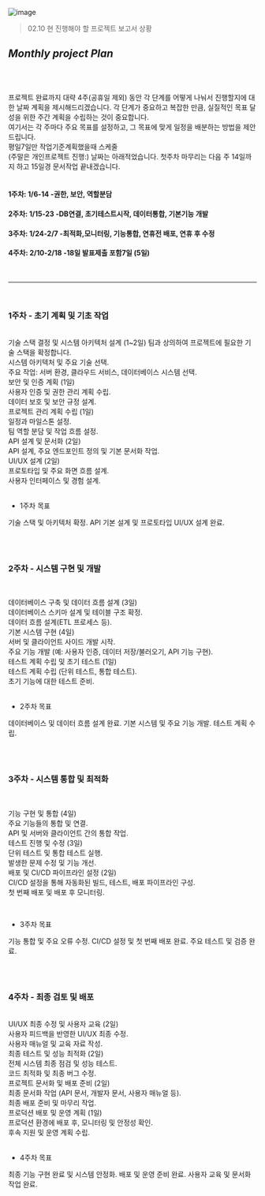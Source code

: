 
![image](https://github.com/user-attachments/assets/6fc19fb3-2b6c-4d45-b9cc-2c73c295ae86)

>02.10 현 진행해야 할 프로젝트 보고서 상황

## *Monthly project Plan*

<br>
<br>



   프로젝트 완료까지 대략 4주(공휴일 제외) 동안 각 단계를 어떻게 나눠서 진행할지에 대한 날짜 계획을 제시해드리겠습니다.  각 단계가 중요하고 복잡한 만큼, 실질적인 목표 달성을 위한 주간 계획을 수립하는 것이 중요합니다.  <br>
  여기서는 각 주마다 주요 목표를 설정하고, 그 목표에 맞게 일정을 배분하는 방법을 제안드립니다.
<br>
평일7일만 작업기준계획했을때 스케줄 <br>
(주말은 개인프로젝트 진행:) 날짜는 아래적었습니다. 첫주차 마무리는 다음 주 14일까지 하고 15일경 문서작업 끝내겠습니다. 
<br><br>

#### 1주차: 1/6-14 -권한, 보안, 역할분담 <br>
#### 2주차: 1/15-23    -DB연결, 초기테스트시작, 데이터통합, 기본기능 개발 <br>
#### 3주차: 1/24-2/7    -최적화,모니터링, 기능통합, 연휴전 배포, 연휴 후 수정 <br>
#### 4주차: 2/10-2/18   -18일 발표제출 포함7일 (5일) <br>

<br>

--------------------
<br>


### 1주차  -  초기 계획 및 기초 작업


<br>
기술 스택 결정 및 시스템 아키텍처 설계 (1~2일)
팀과 상의하여 프로젝트에 필요한 기술 스택을 확정합니다.<br>
시스템 아키텍처 및 주요 기술 선택.<br>
주요 작업: 서버 환경, 클라우드 서비스, 데이터베이스 시스템 선택.<br>
보안 및 인증 계획 (1일) <br>
사용자 인증 및 권한 관리 계획 수립.<br>
데이터 보호 및 보안 규정 설계.<br>
프로젝트 관리 계획 수립 (1일)<br>
일정과 마일스톤 설정.<br>
팀 역할 분담 및 작업 흐름 설정.<br>
API 설계 및 문서화 (2일)<br>
API 설계, 주요 엔드포인트 정의 및 기본 문서화 작업.<br>
UI/UX 설계 (2일)<br>
프로토타입 및 주요 화면 흐름 설계.<br>
사용자 인터페이스 및 경험 설계.<br>

<br>

- 1주차 목표

기술 스택 및 아키텍처 확정.
API 기본 설계 및 프로토타입 UI/UX 설계 완료.

<br>
<br>


### 2주차  - 시스템 구현 및 개발

<br>

데이터베이스 구축 및 데이터 흐름 설계 (3일)<br>
데이터베이스 스키마 설계 및 테이블 구조 확정.<br>
데이터 흐름 설계(ETL 프로세스 등).<br>
기본 시스템 구현 (4일)<br>
서버 및 클라이언트 사이드 개발 시작.<br>
주요 기능 개발 (예: 사용자 인증, 데이터 저장/불러오기, API 기능 구현).<br>
테스트 계획 수립 및 초기 테스트 (1일)<br>
테스트 계획 수립 (단위 테스트, 통합 테스트).<br>
초기 기능에 대한 테스트 준비.<br>
<br>

- 2주차 목표

데이터베이스 및 데이터 흐름 설계 완료.
기본 시스템 및 주요 기능 개발.
테스트 계획 수립.

<br>
<br>



### 3주차  - 시스템 통합 및 최적화

<br>

기능 구현 및 통합 (4일)<br>
주요 기능들의 통합 및 연결.<br>
API 및 서버와 클라이언트 간의 통합 작업.<br>
테스트 진행 및 수정 (3일)<br>
단위 테스트 및 통합 테스트 실행.<br>
발생한 문제 수정 및 기능 개선.<br>
배포 및 CI/CD 파이프라인 설정 (2일)<br>
CI/CD 설정을 통해 자동화된 빌드, 테스트, 배포 파이프라인 구성.<br>
첫 번째 배포 및 배포 후 모니터링.<br>

<br>

- 3주차 목표
  
기능 통합 및 주요 오류 수정.
CI/CD 설정 및 첫 번째 배포 완료.
주요 테스트 및 검증 완료.

<br>
<br>



### 4주차  - 최종 검토 및 배포

<br>
UI/UX 최종 수정 및 사용자 교육 (2일)<br>
사용자 피드백을 반영한 UI/UX 최종 수정.<br>
사용자 매뉴얼 및 교육 자료 작성.<br>
최종 테스트 및 성능 최적화 (2일)<br>
전체 시스템 최종 점검 및 성능 테스트.<br>
코드 최적화 및 최종 버그 수정.<br>
프로젝트 문서화 및 배포 준비 (2일)<br>
최종 문서화 작업 (API 문서, 개발자 문서, 사용자 매뉴얼 등).<br>
최종 배포 준비 및 마무리 작업.<br>
프로덕션 배포 및 운영 계획 (1일)<br>
프로덕션 환경에 배포 후, 모니터링 및 안정성 확인.<br>
후속 지원 및 운영 계획 수립.
<br>

<br>

- 4주차 목표

최종 기능 구현 완료 및 시스템 안정화.
배포 및 운영 준비 완료.
사용자 교육 및 문서화 작업 완료.


<br>
<br>
<br>
